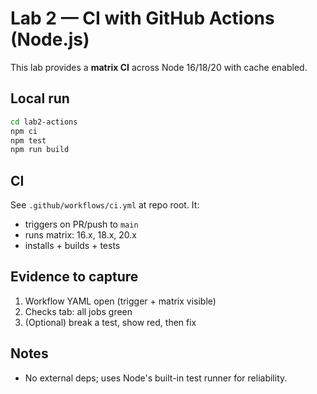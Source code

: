 # Lab 2 — CI with GitHub Actions (Node.js)

This lab provides a **matrix CI** across Node 16/18/20 with cache enabled.

## Local run
```bash
cd lab2-actions
npm ci
npm test
npm run build
```

## CI
See `.github/workflows/ci.yml` at repo root. It:
- triggers on PR/push to `main`
- runs matrix: 16.x, 18.x, 20.x
- installs + builds + tests

## Evidence to capture
1. Workflow YAML open (trigger + matrix visible)
2. Checks tab: all jobs green
3. (Optional) break a test, show red, then fix

## Notes
- No external deps; uses Node's built-in test runner for reliability.
